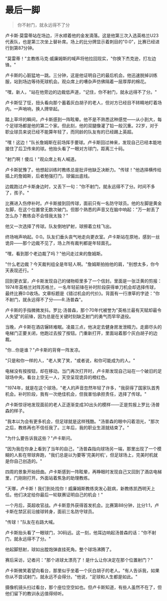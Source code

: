 # 最后一脚

> 你不射门，就永远得不了分  

卢卡斯·莫雷蒂站在场边，汗水顺着他的金发滴落。这是他第三次入选英格兰U23代表队，也是第三次坐上替补席。场上的比分牌显示着刺目的"0:0"，比赛已经进行到第87分钟。

"莫雷蒂！"主教练马克·威廉姆斯的喊声将他拉回现实，"你换下杰克逊，打左边锋。"

卢卡斯的心脏猛地一跳。三分钟，这是他证明自己的最后机会。他迅速脱掉训练服，站到场边等待死球机会。观众席上的嘈杂声仿佛隔着一层厚厚的棉花。

"嘿，新人，"站在他旁边的边裁低声道，"记住，你不射门，就永远得不了分。"

卢卡斯怔了怔，扭头看向那个蓄着灰白胡子的老人，但对方已经目不转睛地盯着场内。一声哨响，换人牌举起。

踏上草坪的瞬间，卢卡斯感到一阵眩晕。他不是不熟悉这种感觉——从小到大，每个足球场都是他的第二个家。但此刻，他的双腿像灌了铅一般沉重。22岁，对于职业球员来说已经不能算年轻了，而同龄的队友有的已经踢上英超。

"嘿！这边！"队长詹姆斯在前场挥手要球。卢卡斯回过神来，发现自己已经本能地接住了后卫传来的球。他抬头看了一眼对方球门，距离三十码。

"射门啊！傻瓜！"观众席上有人喊道。

卢卡斯犹豫了。他想起训练时教练总是批评他缺乏决断力。"传球！"他选择横传给插上的詹姆斯，后者勉强打门，球偏出底线。

边裁跑过卢卡斯身边时，又丢下一句："你不射门，就永远得不了分。时间不多了，孩子。"

比赛进入伤停补时。卢卡斯接到回传球，面前只有一名防守球员。他的左脚是黄金左脚，在这个位置曾无数次破门。但那个熟悉的声音又在脑中响起："万一射丢了怎么办？教练会不会怪我太独？"

他又一次选择了传球。队友倒地铲射，球擦着立柱飞出。

终场哨声响起。0:0。队友们垂头丧气地走向更衣室。卢卡斯站在原地，感到一丝诡异——那个边裁不见了，场上所有裁判都是年轻面孔。

"嘿，看到那个老边裁了吗？"他问走过来的詹姆斯。

"什么老边裁？今天裁判组全是年轻人啊。"詹姆斯拍拍他的肩，"别想太多，你今天表现还行。"

回到更衣室，卢卡斯发现自己的储物柜里多了一个信封。里面是一张泛黄的剪报：1974年英格兰对阵苏格兰，一名年轻前锋在补时阶段获得单刀机会却选择传球，最终比赛0:0收场。文章标题是《错过机会的代价》。背面有一行潦草的字迹："你不射门，就永远得不了分——R.汤普森"。

卢卡斯的手指微微发抖。罗比·汤普森，那个70年代被誉为"英格兰最有天赋却最令人失望"的前锋，因为总是在关键时刻缺乏射门的勇气而早早退役。

当晚，卢卡斯在酒店辗转难眠。凌晨三点，他决定去健身房发泄精力。走廊尽头的电梯门正要关闭，他跑过去按了按钮。门重新打开，里面站着那个灰白胡子的边裁。

"你...你是谁？"卢卡斯的背脊一阵发凉。

"只是和你一样的人，"老人笑了笑，"或者说，和你可能成为的人。"

电梯没有按按钮，却在移动。当门再次打开时，卢卡斯发现自己站在一个破旧的足球场中央。看台上空无一人，天空呈现诡异的橙红色。

"1974年，就是在这个球场，"老人的声音忽然年轻了许多，"我获得了国家队首秀机会。补时阶段，我有一次绝佳机会，但我害怕承担责任，选择了传球。"

卢卡斯惊讶地发现面前的老人正逐渐变成30出头的模样——正是剪报上罗比·汤普森的样子。

"我本以为会有更多机会，但足球就是这样残酷。"汤普森的眼中闪着泪光，"那次之后，教练再也不信任我了。三年后，我的职业生涯就结束了。"

"为什么要告诉我这些？"卢卡斯问。

"因为我在你身上看到了当年的自己，"汤普森指向球场另一端，那里出现了一个模糊的人影在带球奔跑，"我们总是以为要等'完美时机'，但足球场上，完美时机就是你自己创造的。"

四周的景象开始扭曲。卢卡斯感到一阵眩晕，再睁眼时发现自己又回到了酒店电梯里，门刚刚打开。外面站着焦急的助理教练。

"天哪，卢卡斯！我们到处找你！威廉姆斯教练突发心脏病，新教练凯西明天上任。他们决定给你最后一轮联赛证明自己的机会！"

一个月后，英超收官战。卢卡斯意外获得首发机会。比赛第88分钟，比分1:1，卢卡斯在禁区前沿接球转身，面前三名防守球员。

"传球！"队友在右路大喊。

卢卡斯抬头看了一眼球门，30码远。这一刻，他耳边响起汤普森的话："你不射门，就永远得不了分。"

他起脚怒射，球如出膛炮弹直挂死角。整个球场沸腾了。

赛后采访，记者问："那个进球太漂亮了！是什么让你决定在那个位置射门？"

卢卡斯微笑着望向看台，那里似乎坐着一个灰白胡子的老人。"有人告诉我，如果你从不尝试射门，就永远不会得分。"他说，"足球和人生都是如此。"

摄像机镜头扫过看台，那个座位空空如也。但卢卡斯知道，有些人虽然不在了，但他们留下的教训永远值得倾听。